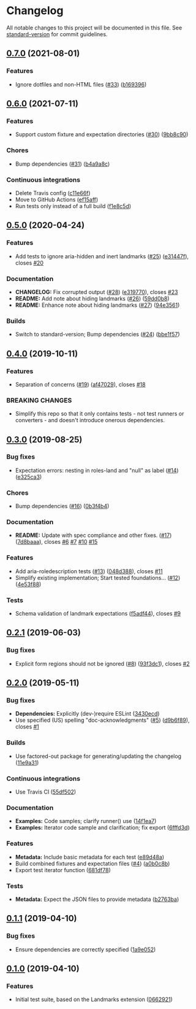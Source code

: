 # Changelog

All notable changes to this project will be documented in this file. See [standard-version](https://github.com/conventional-changelog/standard-version) for commit guidelines.

## [0.7.0](https://github.com/matatk/page-structural-semantics-scanner-tests/compare/0.6.0...0.7.0) (2021-08-01)


### Features

* Ignore dotfiles and non-HTML files ([#33](https://github.com/matatk/page-structural-semantics-scanner-tests/issues/33)) ([b169396](https://github.com/matatk/page-structural-semantics-scanner-tests/commit/b16939648a7e2a04252d1755dd847f41962d5f75))

## [0.6.0](https://github.com/matatk/page-structural-semantics-scanner-tests/compare/0.5.0...0.6.0) (2021-07-11)


### Features

* Support custom fixture and expectation directories ([#30](https://github.com/matatk/page-structural-semantics-scanner-tests/issues/30)) ([9bb8c90](https://github.com/matatk/page-structural-semantics-scanner-tests/commit/9bb8c909e5579e98f65f20ae8503540b71e24dfb))


### Chores

* Bump dependencies ([#31](https://github.com/matatk/page-structural-semantics-scanner-tests/issues/31)) ([b4a9a8c](https://github.com/matatk/page-structural-semantics-scanner-tests/commit/b4a9a8c5bfae2c5a93438b897ca252e14600d8ef))


### Continuous integrations

* Delete Travis config ([c11e66f](https://github.com/matatk/page-structural-semantics-scanner-tests/commit/c11e66fceb136b5f0fd9d6e03c697306cb763cba))
* Move to GitHub Actions ([ef15aff](https://github.com/matatk/page-structural-semantics-scanner-tests/commit/ef15affc1faca1312844fea0988e8f2ff47261b7))
* Run tests only instead of a full build ([f1e8c5d](https://github.com/matatk/page-structural-semantics-scanner-tests/commit/f1e8c5dce789667e7c384bf68e52281be56ca9c0))

## [0.5.0](https://github.com/matatk/page-structural-semantics-scanner-tests/compare/0.4.0...0.5.0) (2020-04-24)


### Features

* Add tests to ignore aria-hidden and inert landmarks ([#25](https://github.com/matatk/page-structural-semantics-scanner-tests/issues/25)) ([e31447f](https://github.com/matatk/page-structural-semantics-scanner-tests/commit/e31447f97f3044779fd80d4511411547acb355bb)), closes [#20](https://github.com/matatk/page-structural-semantics-scanner-tests/issues/20)


### Documentation

* **CHANGELOG:** Fix corrupted output ([#28](https://github.com/matatk/page-structural-semantics-scanner-tests/issues/28)) ([e319770](https://github.com/matatk/page-structural-semantics-scanner-tests/commit/e319770513e95ffd1f1a658c9de704ab56f5ee9a)), closes [#23](https://github.com/matatk/page-structural-semantics-scanner-tests/issues/23)
* **README:** Add note about hiding landmarks ([#26](https://github.com/matatk/page-structural-semantics-scanner-tests/issues/26)) ([59dd0b8](https://github.com/matatk/page-structural-semantics-scanner-tests/commit/59dd0b8790f2635f095a535e1d7714e5137f7acc))
* **README:** Enhance note about hiding landmarks ([#27](https://github.com/matatk/page-structural-semantics-scanner-tests/issues/27)) ([94e3561](https://github.com/matatk/page-structural-semantics-scanner-tests/commit/94e35613eae4d2669184038c8e717fbb8358f7c0))


### Builds

* Switch to standard-version; Bump dependencies ([#24](https://github.com/matatk/page-structural-semantics-scanner-tests/issues/24)) ([bbe1f57](https://github.com/matatk/page-structural-semantics-scanner-tests/commit/bbe1f573f34162469b8c18c7b5ad6e470fbc48f5))

## [0.4.0](https://github.com/matatk/page-structural-semantics-scanner-tests/compare/0.3.0...0.4.0) (2019-10-11)

### Features

* Separation of concerns ([#19](https://github.com/matatk/page-structural-semantics-scanner-tests/issues/19)) ([af47029](https://github.com/matatk/page-structural-semantics-scanner-tests/commit/af47029)), closes [#18](https://github.com/matatk/page-structural-semantics-scanner-tests/issues/18)

### BREAKING CHANGES

* Simplify this repo so that it only contains tests - not test runners or converters - and doesn't introduce onerous dependencies.

## [0.3.0](https://github.com/matatk/page-structural-semantics-scanner-tests/compare/0.2.1...0.3.0) (2019-08-25)

### Bug fixes

* Expectation errors: nesting in roles-land and "null" as label ([#14](https://github.com/matatk/page-structural-semantics-scanner-tests/issues/14)) ([e325ca3](https://github.com/matatk/page-structural-semantics-scanner-tests/commit/e325ca3))

### Chores

* Bump dependencies ([#16](https://github.com/matatk/page-structural-semantics-scanner-tests/issues/16)) ([0b3f4b4](https://github.com/matatk/page-structural-semantics-scanner-tests/commit/0b3f4b4))

### Documentation

* **README:** Update with spec compliance and other fixes. ([#17](https://github.com/matatk/page-structural-semantics-scanner-tests/issues/17)) ([7d8baaa](https://github.com/matatk/page-structural-semantics-scanner-tests/commit/7d8baaa)), closes [#6](https://github.com/matatk/page-structural-semantics-scanner-tests/issues/6) [#7](https://github.com/matatk/page-structural-semantics-scanner-tests/issues/7) [#10](https://github.com/matatk/page-structural-semantics-scanner-tests/issues/10) [#15](https://github.com/matatk/page-structural-semantics-scanner-tests/issues/15)

### Features

* Add aria-roledescription tests ([#13](https://github.com/matatk/page-structural-semantics-scanner-tests/issues/13)) ([048d388](https://github.com/matatk/page-structural-semantics-scanner-tests/commit/048d388)), closes [#11](https://github.com/matatk/page-structural-semantics-scanner-tests/issues/11)
* Simplify existing implementation; Start tested foundations… ([#12](https://github.com/matatk/page-structural-semantics-scanner-tests/issues/12)) ([4e53f88](https://github.com/matatk/page-structural-semantics-scanner-tests/commit/4e53f88))

### Tests

* Schema validation of landmark expectations ([f5adf44](https://github.com/matatk/page-structural-semantics-scanner-tests/commit/f5adf44)), closes [#9](https://github.com/matatk/page-structural-semantics-scanner-tests/issues/9)

## [0.2.1](https://github.com/matatk/page-structural-semantics-scanner-tests/compare/0.2.0...0.2.1) (2019-06-03)

### Bug fixes

* Explicit form regions should not be ignored ([#8](https://github.com/matatk/page-structural-semantics-scanner-tests/issues/8)) ([93f3dc1](https://github.com/matatk/page-structural-semantics-scanner-tests/commit/93f3dc1)), closes [#2](https://github.com/matatk/page-structural-semantics-scanner-tests/issues/2)

## [0.2.0](https://github.com/matatk/page-structural-semantics-scanner-tests/compare/0.1.1...0.2.0) (2019-05-11)

### Bug fixes

* **Dependencies:** Explicitly (dev-)require ESLint ([3430ecd](https://github.com/matatk/page-structural-semantics-scanner-tests/commit/3430ecd))
* Use specified (US) spelling "doc-acknowledgments" ([#5](https://github.com/matatk/page-structural-semantics-scanner-tests/issues/5)) ([d9b6f89](https://github.com/matatk/page-structural-semantics-scanner-tests/commit/d9b6f89)), closes [#1](https://github.com/matatk/page-structural-semantics-scanner-tests/issues/1)

### Builds

* Use factored-out package for generating/updating the changelog ([11e9a31](https://github.com/matatk/page-structural-semantics-scanner-tests/commit/11e9a31))

### Continuous integrations

* Use Travis CI ([55df502](https://github.com/matatk/page-structural-semantics-scanner-tests/commit/55df502))

### Documentation

* **Examples:** Code samples; clarify runner() use ([14f1ea7](https://github.com/matatk/page-structural-semantics-scanner-tests/commit/14f1ea7))
* **Examples:** Iterator code sample and clarification; fix export ([6fffd3d](https://github.com/matatk/page-structural-semantics-scanner-tests/commit/6fffd3d))

### Features

* **Metadata:** Include basic metadata for each test ([e89d48a](https://github.com/matatk/page-structural-semantics-scanner-tests/commit/e89d48a))
* Build combined fixtures and expectation files ([#4](https://github.com/matatk/page-structural-semantics-scanner-tests/issues/4)) ([a0b0c8b](https://github.com/matatk/page-structural-semantics-scanner-tests/commit/a0b0c8b))
* Export test iterator function ([681df78](https://github.com/matatk/page-structural-semantics-scanner-tests/commit/681df78))

### Tests

* **Metadata:** Expect the JSON files to provide metadata ([b2763ba](https://github.com/matatk/page-structural-semantics-scanner-tests/commit/b2763ba))

## [0.1.1](https://github.com/matatk/page-structural-semantics-scanner-tests/compare/0.1.0...0.1.1) (2019-04-10)

### Bug fixes

* Ensure dependencies are correctly specified ([1a9e052](https://github.com/matatk/page-structural-semantics-scanner-tests/commit/1a9e052))

## [0.1.0](https://github.com/matatk/page-structural-semantics-scanner-tests/compare/0.0.0...0.1.0) (2019-04-10)

### Features

* Initial test suite, based on the Landmarks extension ([0662921](https://github.com/matatk/page-structural-semantics-scanner-tests/commit/0662921))
